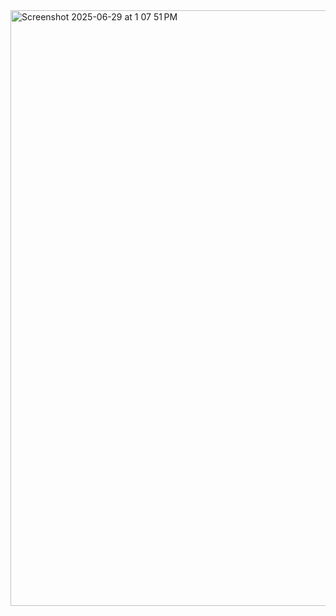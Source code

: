 <img width="953" alt="Screenshot 2025-06-29 at 1 07 51 PM" src="https://github.com/user-attachments/assets/b802847d-9994-4435-9ccd-1728d200d7d0" />
